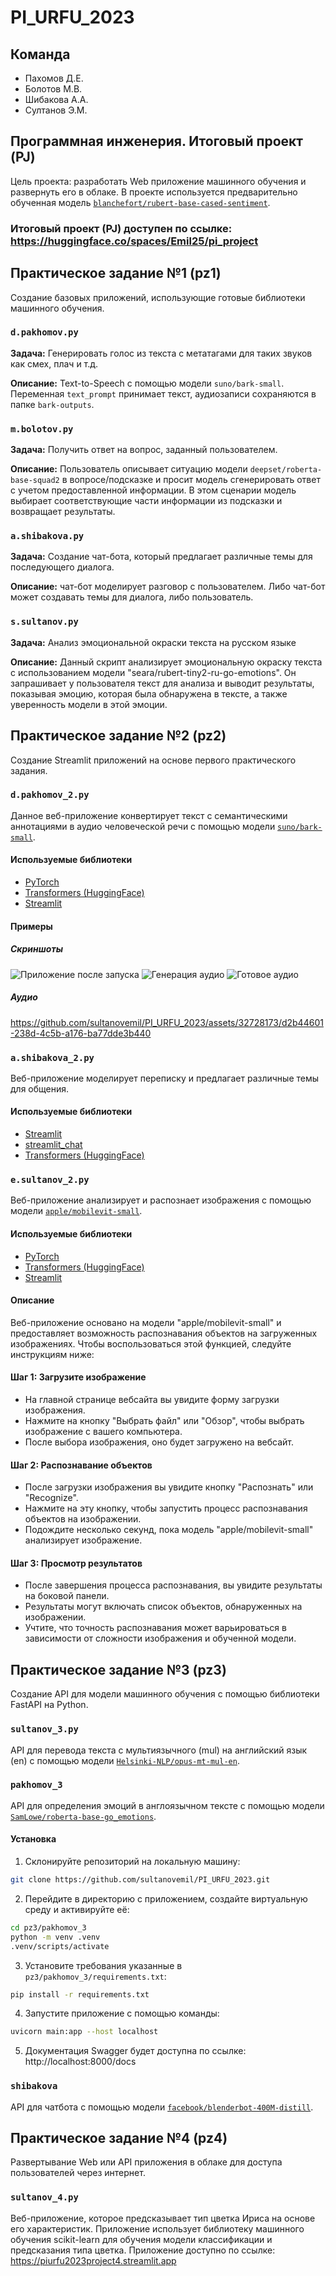 # PI_URFU_2023

## Команда
* Пахомов Д.Е.
* Болотов М.В.
* Шибакова А.А.
* Султанов Э.М.

## Программная инженерия. Итоговый проект (PJ)
Цель проекта: разработать Web приложение машинного обучения и развернуть его в облаке. 
В проекте используется предварительно обученная модель [`blanchefort/rubert-base-cased-sentiment`](https://huggingface.co/blanchefort/rubert-base-cased-sentiment).

### Итоговый проект (PJ) доступен по ссылке: https://huggingface.co/spaces/Emil25/pi_project



## Практическое задание №1 (pz1)
Создание базовых приложений, использующие готовые библиотеки машинного обучения.

### `d.pakhomov.py`
**Задача:** Генерировать голос из текста с метатагами для таких звуков как смех, плач и т.д.

**Описание:** Text-to-Speech с помощью модели `suno/bark-small`. Переменная `text_prompt` принимает текст, аудиозаписи сохраняются в папке `bark-outputs`.

### `m.bolotov.py`
**Задача:** Получить ответ на вопрос, заданный пользователем.

**Описание:** Пользователь описывает ситуацию модели `deepset/roberta-base-squad2` в вопросе/подсказке и просит модель сгенерировать ответ с учетом предоставленной информации. 
В этом сценарии модель выбирает соответствующие части информации из подсказки и возвращает результаты.

### `a.shibakova.py`
**Задача:** Создание чат-бота, который предлагает различные темы для последующего диалога.

**Описание:** чат-бот моделирует разговор с пользователем. Либо чат-бот может создавать темы для диалога, либо пользователь. 

### `s.sultanov.py`
**Задача:**  Анализ эмоциональной окраски текста на русском языке

**Описание:** Данный скрипт анализирует эмоциональную окраску текста с использованием модели "seara/rubert-tiny2-ru-go-emotions". Он запрашивает у пользователя текст для анализа и выводит результаты, показывая эмоцию, которая была обнаружена в тексте, а также уверенность модели в этой эмоции.



## Практическое задание №2 (pz2)
Создание Streamlit приложений на основе первого практического задания.

### `d.pakhomov_2.py`
Данное веб-приложение конвертирует текст с семантическими аннотациями в аудио человеческой речи с помощью модели [`suno/bark-small`](https://huggingface.co/suno/bark-small).

#### Используемые библиотеки
* [PyTorch](https://pytorch.org)
* [Transformers (HuggingFace)](https://huggingface.co)
* [Streamlit](https://streamlit.io)

#### Примеры
##### Скриншоты
![Приложение после запуска](https://github.com/sultanovemil/PI_URFU_2023/assets/32728173/632656d9-2093-44b4-93e6-8bfb23232041)
![Генерация аудио](https://github.com/sultanovemil/PI_URFU_2023/assets/32728173/4e558c07-db17-4d47-9dcf-3812be38d872)
![Готовое аудио](https://github.com/sultanovemil/PI_URFU_2023/assets/32728173/146ae83f-9e78-4569-b25c-81a8a70a043a)
##### Аудио
https://github.com/sultanovemil/PI_URFU_2023/assets/32728173/d2b44601-238d-4c5b-a176-ba77dde3b440

### `a.shibakova_2.py`
Веб-приложение моделирует переписку и предлагает различные темы для общения. 


#### Используемые библиотеки
* [Streamlit](https://streamlit.io)
* [streamlit_chat](https://streamlit.io)
* [Transformers (HuggingFace)](https://huggingface.co)

### `e.sultanov_2.py`
Веб-приложение анализирует и распознает изображения с помощью модели [`apple/mobilevit-small`](https://huggingface.co/apple/mobilevit-small).
#### Используемые библиотеки
* [PyTorch](https://pytorch.org)
* [Transformers (HuggingFace)](https://huggingface.co)
* [Streamlit](https://streamlit.io)
#### Описание
Веб-приложение основано на модели "apple/mobilevit-small" и предоставляет возможность распознавания объектов на загруженных изображениях. Чтобы воспользоваться этой функцией, следуйте инструкциям ниже:
#### Шаг 1: Загрузите изображение
* На главной странице вебсайта вы увидите форму загрузки изображения.
* Нажмите на кнопку "Выбрать файл" или "Обзор", чтобы выбрать изображение с вашего компьютера.
* После выбора изображения, оно будет загружено на вебсайт.
#### Шаг 2: Распознавание объектов
* После загрузки изображения вы увидите кнопку "Распознать" или "Recognize".
* Нажмите на эту кнопку, чтобы запустить процесс распознавания объектов на изображении.
* Подождите несколько секунд, пока модель "apple/mobilevit-small" анализирует изображение.
#### Шаг 3: Просмотр результатов
* После завершения процесса распознавания, вы увидите результаты на боковой панели.
* Результаты могут включать список объектов, обнаруженных на изображении.
* Учтите, что точность распознавания может варьироваться в зависимости от сложности изображения и обученной модели.

## Практическое задание №3 (pz3)
Создание API для модели машинного обучения с помощью библиотеки FastAPI  на Python.

### `sultanov_3.py`
API для перевода текста с мультиязычного (mul) на английский язык (en) с помощью модели [`Helsinki-NLP/opus-mt-mul-en`](https://huggingface.co/Helsinki-NLP/opus-mt-mul-en). 

### `pakhomov_3`
API для определения эмоций в англоязычном тексте с помощью модели [`SamLowe/roberta-base-go_emotions`](https://huggingface.co/SamLowe/roberta-base-go_emotions).

#### Установка
1. Склонируйте репозиторий на локальную машину:
```bash
git clone https://github.com/sultanovemil/PI_URFU_2023.git
```

2. Перейдите в директорию с приложением, создайте виртуальную среду и активируйте её:
```bash
cd pz3/pakhomov_3
python -m venv .venv
.venv/scripts/activate
```

3. Установите требования указанные в `pz3/pakhomov_3/requirements.txt`:
```bash
pip install -r requirements.txt
```

4. Запустите приложение с помощью команды:
```bash
uvicorn main:app --host localhost
```

5. Документация Swagger будет доступна по ссылке: http://localhost:8000/docs


### `shibakova`
API для чатбота с помощью модели [`facebook/blenderbot-400M-distill`](https://huggingface.co/facebook/blenderbot-400M-distill?text=Hey+my+name+is+Clara%21+How+are+you%3F). 


## Практическое задание №4 (pz4)
Развертывание Web или API приложения в облаке для доступа пользователей через интернет.
### `sultanov_4.py`
Веб-приложение, которое предсказывает тип цветка Ириса на основе его характеристик. Приложение использует библиотеку машинного обучения scikit-learn для обучения модели классификации и предсказания типа цветка.
Приложение доступно по ссылке: https://piurfu2023project4.streamlit.app 
